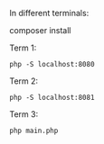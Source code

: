 In different terminals:

composer install

Term 1:
```
php -S localhost:8080
```

Term 2:
```
php -S localhost:8081
```

Term 3:
```
php main.php
```
